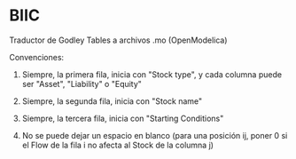 # BIIC
Traductor de Godley Tables a archivos .mo (OpenModelica) 

Convenciones: 

1. Siempre, la primera fila, inicia con "Stock type", y cada columna puede ser "Asset", "Liability" o "Equity"
 
2. Siempre, la segunda fila, inicia con "Stock name"

3. Siempre, la tercera fila, inicia con "Starting Conditions"

4. No se puede dejar un espacio en blanco (para una posición ij, poner 0 si el Flow de la fila i no afecta al Stock de la columna j)
